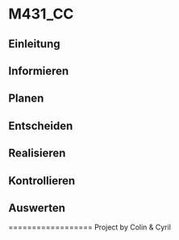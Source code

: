 # M431_CC
## Einleitung
## Informieren
## Planen
## Entscheiden
## Realisieren
## Kontrollieren
## Auswerten
==================
Project by Colin & Cyril 